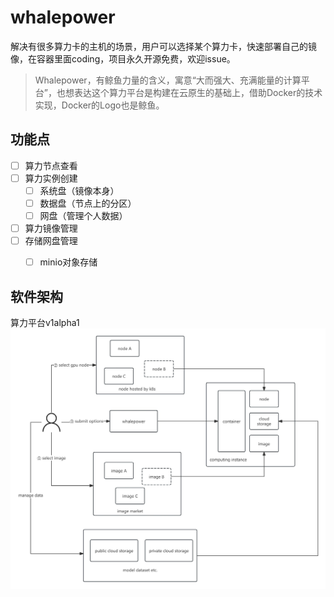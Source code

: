 # whalepower

解决有很多算力卡的主机的场景，用户可以选择某个算力卡，快速部署自己的镜像，在容器里面coding，项目永久开源免费，欢迎issue。

> Whalepower，有鲸鱼力量的含义，寓意“大而强大、充满能量的计算平台”，也想表达这个算力平台是构建在云原生的基础上，借助Docker的技术实现，Docker的Logo也是鲸鱼。

## 功能点

- [ ] 算力节点查看
- [ ] 算力实例创建
    - [ ] 系统盘（镜像本身）
    - [ ] 数据盘（节点上的分区）
    - [ ] 网盘（管理个人数据）
- [ ] 算力镜像管理
- [ ] 存储网盘管理
    - [ ] minio对象存储


## 软件架构

算力平台v1alpha1
![](./docs/算力平台v1alpha1.jpg)
